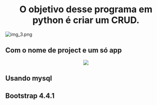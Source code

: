 <h1 align="center"> O objetivo desse programa em python é criar um CRUD. </h1> 

![img_3.png](img_3.png)


## Com o nome de project e um só app

<p align="center">
<img src="http://img.shields.io/static/v1?label=STATUS&message=EM%20DESENVOLVIMENTO&color=GREEN&style=for-the-badge"/>
</p>



## Usando mysql

## Bootstrap 4.4.1
